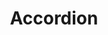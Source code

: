 ---
layout: component.njk
tags: 
    - lean_components_it
key: accordion-lean_it
title: Accordion
parent: lean_components_it
image: lean/overview/accordion.webp
keywords: accordion, collapse, collapsible, details, expand
order: 10
availablelanguages: 
    - de
    - en
---